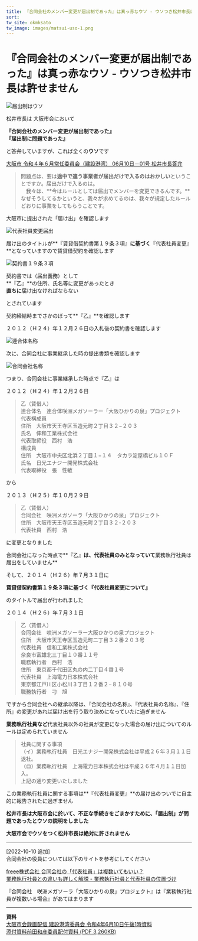 ```yaml
---
title: 『合同会社のメンバー変更が届出制であった』は真っ赤なウソ - ウソつき松井市長は許せません  
sort: 
tw_site: okmksato
tw_image: images/matsui-uso-1.png
---
```

# 『合同会社のメンバー変更が届出制であった』は真っ赤なウソ - ウソつき松井市長は許せません  
  
![届出制はウソ](images/matsui-uso-1.png)  

松井市長は
大阪市会において

**『合同会社のメンバー変更が届出制であった』**  
**『届出制に問題であった』**  

と答弁していますが、これば全くの**ウソ**です

[大阪市  令和４年６月常任委員会（建設港湾）  06月10日－01号 松井市長答弁](https://ssp.kaigiroku.net/tenant/cityosaka/MinuteView.html?council_id=3436&schedule_id=2&minute_id=194&tab=list)

>問題点は、要は**途中で違う事業者が届出だけで入るのはおかしい**ということですか。届出だけで入るのは。  
　我々は、**今はルールとしては届出でメンバーを変更できるんです。**なぜそうしてるかというと、我々が求めてるのは、我々が規定したルールどおりに事業をしてもらうことです。

大阪市に提出された「届け出」を確認します

![代表社員変更届出](images/shainhenkou.png)

届け出のタイトルが**『賃貸借契約書第１９条３項』**に基づく**『代表社員変更』**となっていますので賃貸借契約を確認します

![契約書１９条３項](images/19jyo-3.png)

契約書では（届出義務）として  
**『乙』**の住所、氏名等に変更があったとき  
**直ちに**届け出なければならない  

とされています


契約締結時までさかのぼって**『乙』**を確認します

２０１２（Ｈ２４）年１２月２６日の入札後の契約書を確認します

![連合体名称](images/rengoutai-namae.png)

次に、合同会社に事業継承した時の提出書類を確認します

![合同会社名称](images/goudougaisha-namae.png)

つまり、合同会社に事業継承した時点で『乙』は

２０１２（Ｈ２４）年１２月２６日  
>乙（賃借人）  
連合体名　連合体咲洲メガソーラー「大阪ひかりの泉」プロジェクト  
代表構成員  
住所　大阪市天王寺区玉造元町２丁目３２−２０３  
氏名　伸和工業株式会社  
代表取締役　西村　浩  
構成員  
住所　大阪市中央区北浜２丁目１−１４　タカラ淀屋橋ビル１０Ｆ  
氏名　日光エナジー開発株式会社  
代表取締役　張　性敏  

から

２０１３（Ｈ２５）年１０月２９日  
>乙（賃借人）  
合同会社　咲洲メガソーラ「大阪ひかりの泉」プロジェクト  
住所　大阪市天王寺区玉造元町２丁目３２-２０３  
代表社員　西村　浩  

に変更となりました

合同会社になった時点で**『乙』**は、**代表社員のみ**となっていて**業務執行社員は届出をしていません**

そして、２０１４（Ｈ２６）年７月３１日に

**賃貸借契約書第１９条３項に基づく『代表社員変更について』**

のタイトルで届出が行われました

２０１４（Ｈ２６）年７月３１日    
>乙（賃借人）  
合同会社　咲洲メガソーラー大阪ひかりの泉プロジェクト  
住所　大阪市天王寺区玉造元町二丁目３２番２０３号  
代表社員　信和工業株式会社  
奈良市富雄北三丁目１０番１１号  
職務執行者　西村　浩  
住所　東京都千代田区丸の内二丁目４番１号  
代表社員　上海電力日本株式会社  
東京都江戸川区小松川３丁目１２番２−８１０号  
職務執行者　刁　旭  

ですから合同会社への継承以降は、『合同会社の名称』、『代表社員の名称』、『住所』の変更があれば届け出を行う取り決めになっていたに過ぎません  

**業務執行社員など**代表社員以外の社員が変更になった場合の届け出についてのルールは定められていません

>社員に関する事項  
（イ）業務執行社員　日光エナジー開発株式会社は平成２６年３月１１日退社。  
（ロ）業務執行社員　上海電力日本株式会社は平成２６年４月１１日加入。  
上記の通り変更いたしました  

この業務執行社員に関する事項は**『代表社員変更』**の届け出のついでに自主的に報告されたに過ぎません

**松井市長は大阪市会に於いて、不正な手続きをごまかすために、「届出制」が問題であったとウソの説明をしました**  

**大阪市会でウソをつく松井市長は絶対に許されません**

<hr />

[2022-10-10 追加]  
合同会社の役員については以下のサイトを参考にしてください  

[freee株式会社 合同会社の「代表社員」は複数いてもいい？  
業務執行社員との違いも詳しく解説 - 業務執行社員と代表社員の位置づけ](https://www.freee.co.jp/kb/kb-launch/representative-partner/#content2-2)

『合同会社　咲洲メガソーラ「大阪ひかりの泉」プロジェクト』は『業務執行社員が複数いる場合』があてはまります

<hr />

**資料**  
[大阪市会録画配信 建設港湾委員会 令和4年6月10日午後1時資料](http://osaka.gijiroku.com/g07_Video2_View.asp?SrchID=1793)  
[添付資料前田和彦委員配付資料 (PDF 3,260KB)](http://osaka.gijiroku.com/voices/GikaiDoc/attach/Nittei/Nt1792_20220610maeda.pdf)
